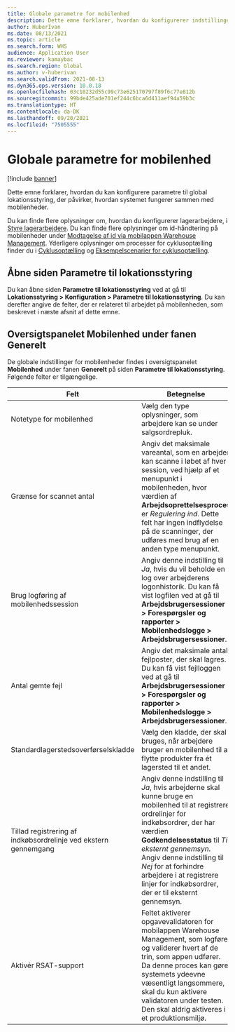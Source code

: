 ```yaml
---
title: Globale parametre for mobilenhed
description: Dette emne forklarer, hvordan du konfigurerer indstillinger for mobilenheder på siden Parametre til lokationsstyring.
author: HuberIvan
ms.date: 08/13/2021
ms.topic: article
ms.search.form: WHS
audience: Application User
ms.reviewer: kamaybac
ms.search.region: Global
ms.author: v-huberivan
ms.search.validFrom: 2021-08-13
ms.dyn365.ops.version: 10.0.18
ms.openlocfilehash: 03c10232d55c99c73e625170797f89f6c77e812b
ms.sourcegitcommit: 99bde425ade701ef244c6bca6d411aef94a59b3c
ms.translationtype: HT
ms.contentlocale: da-DK
ms.lasthandoff: 09/20/2021
ms.locfileid: "7505555"
---
```

# <a name="global-mobile-device-parameters"></a>Globale parametre for mobilenhed

[!include [banner](../includes/banner.md)]

Dette emne forklarer, hvordan du kan konfigurere parametre til global lokationsstyring, der påvirker, hvordan systemet fungerer sammen med mobilenheder.

Du kan finde flere oplysninger om, hvordan du konfigurerer lagerarbejdere, i [Styre lagerarbejdere](manage-warehouse-workers.md). Du kan finde flere oplysninger om id-håndtering på mobilenheder under [Modtagelse af id via mobilappen Warehouse Management](warehousing-mobile-device-app-license-plate-receiving.md). Yderligere oplysninger om processer for cyklusoptælling finder du i [Cyklusoptælling](cycle-counting.md) og [Eksempelscenarier for cyklusoptælling](cycle-counting-scenarios.md).

## <a name="open-the-warehouse-management-parameters-page"></a>Åbne siden Parametre til lokationsstyring

Du kan åbne siden **Parametre til lokationsstyring** ved at gå til **Lokationsstyring \> Konfiguration \> Parametre til lokationsstyring**. Du kan derefter angive de felter, der er relateret til arbejdet på mobilenheden, som beskrevet i næste afsnit af dette emne.

## <a name="mobile-device-fasttab-on-the-general-tab"></a>Oversigtspanelet Mobilenhed under fanen Generelt

De globale indstillinger for mobilenheder findes i oversigtspanelet **Mobilenhed** under fanen **Generelt** på siden **Parametre til lokationsstyring**. Følgende felter er tilgængelige.

| Felt | Betegnelse |
|---|---|
| Notetype for mobilenhed | Vælg den type oplysninger, som arbejdere kan se under salgsordrepluk. |
| Grænse for scannet antal | Angiv det maksimale vareantal, som en arbejder kan scanne i løbet af hver session, ved hjælp af et menupunkt i mobilenheden, hvor værdien af **Arbejdsoprettelsesproces** er *Regulering ind*. Dette felt har ingen indflydelse på de scanninger, der udføres med brug af en anden type menupunkt. |
| Brug logføring af mobilenhedssession | Angiv denne indstilling til *Ja*, hvis du vil beholde en log over arbejderens logonhistorik. Du kan få vist logfilen ved at gå til **Arbejdsbrugersessioner \> Forespørgsler og rapporter \> Mobilenhedslogge \> Arbejdsbrugersessioner**. |
| Antal gemte fejl | Angiv det maksimale antal fejlposter, der skal lagres. Du kan få vist fejlloggen ved at gå til **Arbejdsbrugersessioner \> Forespørgsler og rapporter \> Mobilenhedslogge \> Arbejdsbrugersessioner**. |
| Standardlagerstedsoverførselskladde | Vælg den kladde, der skal bruges, når arbejdere bruger en mobilenhed til at flytte produkter fra ét lagersted til et andet. |
| Tillad registrering af indkøbsordrelinje ved ekstern gennemgang | Angiv denne indstilling til *Ja*, hvis arbejderne skal kunne bruge en mobilenhed til at registrere ordrelinjer for indkøbsordrer, der har værdien **Godkendelsesstatus** til *Til eksternt gennemsyn*. Angiv denne indstilling til *Nej* for at forhindre arbejdere i at registrere linjer for indkøbsordrer, der er til eksternt gennemsyn. |
| Aktivér RSAT-support | Feltet aktiverer opgavevalidatoren for mobilappen Warehouse Management, som logfører og validerer hvert af de trin, som appen udfører. Da denne proces kan gøre systemets ydeevne væsentligt langsommere, skal du kun aktivere validatoren under testen. Den skal aldrig aktiveres i et produktionsmiljø. |
